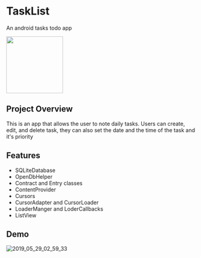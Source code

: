 # TaskList
An android tasks todo app
<p float="left">
  <img src="https://user-images.githubusercontent.com/44711173/58534945-99751c80-81ba-11e9-9899-a1ec2e866055.png" width="150" />
</p>

## Project Overview

This is an app that allows the user to note daily tasks. Users can create, edit, and delete task, they can also set the date and the time of the task and it's priority

## Features

- SQLiteDatabase
- OpenDbHelper
- Contract and Entry classes
- ContentProvider
- Cursors
- CursorAdapter and CursorLoader
- LoaderManger and LoderCallbacks
- ListView

## Demo


![2019_05_29_02_59_33](https://user-images.githubusercontent.com/44711173/58537666-523e5a00-81c1-11e9-9b1b-9f4c1d772add.gif)
